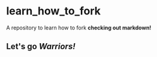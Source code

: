 # learn_how_to_fork
A repository to learn how to fork
**checking out markdown!**

## Let's go _Warriors!_


